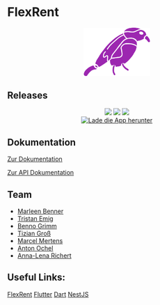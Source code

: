 # FlexRent
<p align="center">
  <img alt="Flexrent Logo" width="30%" height="auto" src="https://raw.githubusercontent.com/Multiflexxx/FlexRent/master/Logo/PNG/HighResolution/Logo_purple_no_background.png">
</p>

## Releases
<p align="center">
  <img src="https://badgen.net/github/tag/Multiflexxx/client-flex-rent/?color=purple">
  <img src="https://badgen.net/github/release/Multiflexxx/client-flex-rent/?color=pink">
  <img src="https://badgen.net/uptime-robot/day/m786242203-1d182d7e978c6d1848dd508a"><br>
  <a href="https://flexrent.multiflexxx.de/Releases/flexrent.apk"><img alt="Lade die App herunter" src="https://badgen.net/badge/Download/Lade_die_App_herunter/?color=blue"></a>
</p>


## Dokumentation
[Zur Dokumentation](https://github.com/Multiflexxx/FlexRent/blob/master/Dokumentation.md)

[Zur API Dokumentation](https://github.com/Multiflexxx/FlexRent/blob/master/API-Documentation.md)

## Team
- [Marleen Benner](https://github.com/MarleenBenner)
- [Tristan Emig](https://github.com/TristanMrb)
- [Benno Grimm](https://github.com/Grimmig18)
- [Tizian Groß](https://github.com/tizian123)
- [Marcel Mertens](https://github.com/NerdyStuff)
- [Anton Ochel](https://github.com/Tony1704)
- [Anna-Lena Richert](https://github.com/aalenaa)

## Useful Links:
[FlexRent](https://flexrent.multiflexxx.de/)
[Flutter](https://flutter.dev/)
[Dart](https://dart.dev/)
[NestJS](https://nestjs.com/)
